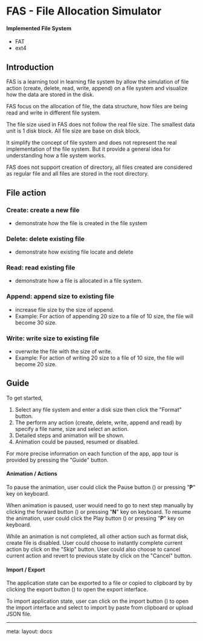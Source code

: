 <script setup lang="ts">
useHead({
  title: 'FAS - Docs',
})
</script>
# FAS - File Allocation Simulator

#### Implemented File System
  - <router-link class="hover:text-blue-500" to="/docs/fat">FAT</router-link>
  - <router-link class="hover:text-blue-500" to="/docs/ext4">ext4</router-link>

## Introduction

FAS is a learning tool in learning file system by allow the simulation of file action (create, delete, read, write, append) on a file system and visualize how the data are stored in the disk.

FAS focus on the allocation of file, the data structure, how files are being read and write in different file system.

The file size used in FAS does not follow the real file size. The smallest data unit is 1 disk block. All file size are base on disk block.

It simplify the concept of file system and does not represent the real implementation of the file system. But it provide a general idea for understanding how a file system works. 

FAS does not support creation of directory, all files created are considered as regular file and all files are stored in the root directory.

## File action
### Create: create a new file
- demonstrate how the file is created in the file system
  
### Delete: delete existing file
- demonstrate how existing file locate and delete
  
### Read: read existing file
- demonstrate how a file is allocated in a file system.

### Append: append size to existing file
- increase file size by the size of append.
- Example: For action of appending 20 size to a file of 10 size, the file will become 30 size.
  
### Write: write size to existing file
- overwrite the file with the size of write.
- Example: For action of writing 20 size to a file of 10 size, the file will become 20 size.

## Guide

To get started, 
1. Select any file system and enter a disk size then click the "Format" button.
2. The perform any action (create, delete, write, append and read) by specify a file name, size and select an action.
3. Detailed steps and animation will be shown.
4. Animation could be paused, resumed or disabled.

For more precise information on each function of the app, app tour is provided by pressing the "Guide" button.

#### Animation / Actions
To pause the animation, user could click the Pause button (<span class="i-ic:round-pause-circle inline-block align-sub" />) or pressing "**P**" key on keyboard. 

When animation is paused, user would need to go to next step manually by clicking the forward button (<span class="i-fluent:fast-forward-16-filled inline-block align-sub"/>) or pressing "**N**" key on keyboard. To resume the animation, user could click the Play button (<span class="i-ic:round-play-circle inline-block align-sub" />) or pressing "**P**" key on keyboard. 

While an animation is not completed, all other action such as format disk, create file is disabled. User could choose to instantly complete current action by click on the "Skip" button. User could also choose to cancel current action and revert to previous state by click on the "Cancel" button.

#### Import / Export

The application state can be exported to a file or copied to clipboard by by clicking the export button (<span class="i-carbon:export icon-btn"></span>) to open the export interface.

To import application state, user can click on the import button (<span class="i-carbon:export icon-btn scale-[-1]"></span>) to open the import interface and select to import by paste from clipboard or upload JSON file.



----
<route lang="yaml">
meta:
  layout: docs
</route>
